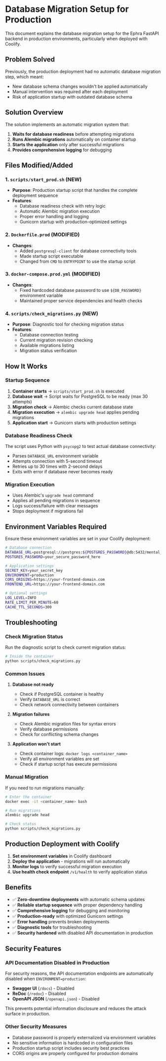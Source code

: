 # Database Migration Setup for Production

This document explains the database migration setup for the Ephra FastAPI backend in production environments, particularly when deployed with Coolify.

## Problem Solved

Previously, the production deployment had no automatic database migration step, which meant:
- New database schema changes wouldn't be applied automatically
- Manual intervention was required after each deployment
- Risk of application startup with outdated database schema

## Solution Overview

The solution implements an automatic migration system that:
1. **Waits for database readiness** before attempting migrations
2. **Runs Alembic migrations** automatically on container startup
3. **Starts the application** only after successful migrations
4. **Provides comprehensive logging** for debugging

## Files Modified/Added

### 1. `scripts/start_prod.sh` (NEW)
- **Purpose**: Production startup script that handles the complete deployment sequence
- **Features**:
  - Database readiness check with retry logic
  - Automatic Alembic migration execution
  - Proper error handling and logging
  - Gunicorn startup with production-optimized settings

### 2. `Dockerfile.prod` (MODIFIED)
- **Changes**:
  - Added `postgresql-client` for database connectivity tools
  - Made startup script executable
  - Changed from `CMD` to `ENTRYPOINT` to use the startup script

### 3. `docker-compose.prod.yml` (MODIFIED)
- **Changes**:
  - Fixed hardcoded database password to use `${DB_PASSWORD}` environment variable
  - Maintained proper service dependencies and health checks

### 4. `scripts/check_migrations.py` (NEW)
- **Purpose**: Diagnostic tool for checking migration status
- **Features**:
  - Database connection testing
  - Current migration revision checking
  - Available migrations listing
  - Migration status verification

## How It Works

### Startup Sequence

1. **Container starts** → `scripts/start_prod.sh` is executed
2. **Database wait** → Script waits for PostgreSQL to be ready (max 30 attempts)
3. **Migration check** → Alembic checks current database state
4. **Migration execution** → `alembic upgrade head` applies pending migrations
5. **Application start** → Gunicorn starts with production settings

### Database Readiness Check

The script uses Python with `psycopg2` to test actual database connectivity:
- Parses `DATABASE_URL` environment variable
- Attempts connection with 5-second timeout
- Retries up to 30 times with 2-second delays
- Exits with error if database never becomes ready

### Migration Execution

- Uses Alembic's `upgrade head` command
- Applies all pending migrations in sequence
- Logs success/failure with clear messages
- Stops deployment if migrations fail

## Environment Variables Required

Ensure these environment variables are set in your Coolify deployment:

```bash
# Database connection
DATABASE_URL=postgresql://postgres:${POSTGRES_PASSWORD}@db:5432/mental_health_db
POSTGRES_PASSWORD=your_secure_password_here

# Application settings
SECRET_KEY=your_secret_key
ENVIRONMENT=production
CORS_ORIGINS=https://your-frontend-domain.com
FRONTEND_URL=https://your-frontend-domain.com

# Optional settings
LOG_LEVEL=INFO
RATE_LIMIT_PER_MINUTE=60
CACHE_TTL_SECONDS=300
```

## Troubleshooting

### Check Migration Status

Run the diagnostic script to check current migration status:

```bash
# Inside the container
python scripts/check_migrations.py
```

### Common Issues

1. **Database not ready**
   - Check if PostgreSQL container is healthy
   - Verify `DATABASE_URL` is correct
   - Check network connectivity between containers

2. **Migration failures**
   - Check Alembic migration files for syntax errors
   - Verify database permissions
   - Check for conflicting schema changes

3. **Application won't start**
   - Check container logs: `docker logs <container_name>`
   - Verify all environment variables are set
   - Check if startup script has execute permissions

### Manual Migration

If you need to run migrations manually:

```bash
# Enter the container
docker exec -it <container_name> bash

# Run migrations
alembic upgrade head

# Check status
python scripts/check_migrations.py
```

## Production Deployment with Coolify

1. **Set environment variables** in Coolify dashboard
2. **Deploy the application** - migrations will run automatically
3. **Monitor logs** to verify successful migration execution
4. **Use health check endpoint** `/v1/health` to verify application status

## Benefits

- ✅ **Zero-downtime deployments** with automatic schema updates
- ✅ **Reliable startup sequence** with proper dependency handling
- ✅ **Comprehensive logging** for debugging and monitoring
- ✅ **Production-ready** with optimized Gunicorn settings
- ✅ **Error handling** prevents broken deployments
- ✅ **Diagnostic tools** for troubleshooting
- ✅ **Security hardened** with disabled API documentation in production

## Security Features

### API Documentation Disabled in Production

For security reasons, the API documentation endpoints are automatically disabled when `ENVIRONMENT=production`:

- **Swagger UI** (`/docs`) - Disabled
- **ReDoc** (`/redoc`) - Disabled
- **OpenAPI JSON** (`/openapi.json`) - Disabled

This prevents potential information disclosure and reduces the attack surface in production.

### Other Security Measures

- Database password is properly externalized via environment variables
- No sensitive information is hardcoded in configuration files
- Production startup script includes security best practices
- CORS origins are properly configured for production domains

